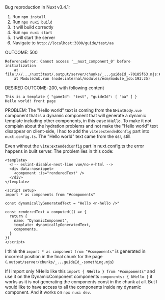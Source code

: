Bug reproduction in Nuxt v3.4.1:

1. Run `npm install`
1. Run `npx nuxi build`
2. It will build correctly
3. Run `npx nuxi start`
4. It will start the server
5. Navigate to `http://localhost:3000/guide/test/aa`

OUTCOME: 500
```
ReferenceError: Cannot access '__nuxt_component_0' before initialization
    at file:///.../nuxt3test/.output/server/chunks/_...guideId_-70185f63.mjs:661:11
    at ModuleJob.run (node:internal/modules/esm/module_job:193:25)
```

DESIRED OUTCOME: 200, with following content
```
This is a template { "gameId": "test", "guideId": [ "aa" ] }
Hello world! front page
```

PROBLEM:
The "Hello world" text is coming from the `NHintBody.vue` component that is a dynamic component that will generate a dynamic template including other components, in this case `NHello`.
To make it not complain about the hydration problems and not make the "Hello world" text disappear on client-side, I had to add the `vite:extendedConfig` part into `nuxt.config.ts`. The "Hello world" text came from the ssr, still.

Even without the `vite:extendedConfig` part in nuxt.config.ts the error happens in built server. The problem lies in this code:
```NHintBody.vue
<template>
  <!-- eslint-disable-next-line vue/no-v-html -->
  <div data-nosnippet>
    <component :is="renderedText" />
  </div>
</template>

<script setup>
import * as components from "#components"

const dynamicallyGeneratedText = "Hello <n-hello />"

const renderedText = computed(() => {
  return {
    name: "DynamicComponent",
    template: dynamicallyGeneratedText,
    components,
  }
})
</script>
```

I think the `import * as component from "#components"` is generated in incorrect position in the final chunk for the page (`.output/server/chunks/_...guideId_-something.mjs`)

If I import only NHello like this `import { NHello } from "#components"` and use it on the DynamicComponent components `components: { NHello }` it works as it is not generating the components const in the chunk at all. But I would like to have access to all the components inside my dynamic component. And it works on `npx nuxi dev`.